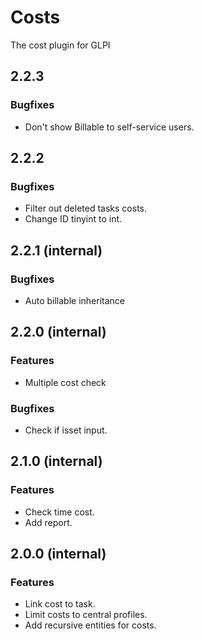 # Costs
The cost plugin for GLPI
## 2.2.3
### Bugfixes
- Don't show Billable to self-service users.

## 2.2.2
### Bugfixes
- Filter out deleted tasks costs.
- Change ID tinyint to int.

## 2.2.1 (internal)
### Bugfixes
- Auto billable inheritance

## 2.2.0 (internal)
### Features
- Multiple cost check
### Bugfixes
- Check if isset input.

## 2.1.0 (internal)
### Features
- Check time cost.
- Add report.

## 2.0.0 (internal)
### Features
- Link cost to task.
- Limit costs to central profiles.
- Add recursive entities for costs.
